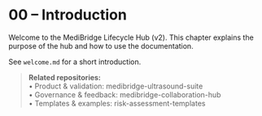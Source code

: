# 00 – Introduction

Welcome to the MediBridge Lifecycle Hub (v2). This chapter explains the purpose of the hub and how to use the documentation.

See `welcome.md` for a short introduction.

> **Related repositories:**  
> • Product & validation: medibridge-ultrasound-suite  
> • Governance & feedback: medibridge-collaboration-hub  
> • Templates & examples: risk-assessment-templates


